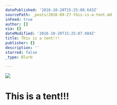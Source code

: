 ```yaml
---
datePublished: '2016-10-20T15:25:08.643Z'
sourcePath: _posts/2016-09-27-this-is-a-tent.md
inFeed: true
author: []
via: {}
dateModified: '2016-10-20T15:25:07.984Z'
title: This is a tent!!!
publisher: {}
description: ''
starred: false
_type: Blurb

---
```

![](https://the-grid-user-content.s3-us-west-2.amazonaws.com/e4f9197a-880f-42d9-8fc7-a01fd7520ca6.jpg)

# This is a tent!!!